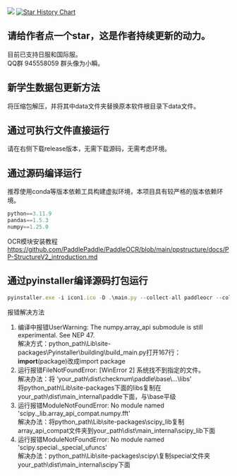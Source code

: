 <img src="https://124.223.5.69:3000/theme=booru-lewd&padding=7&offset=0&align=top&scale=1&pixelated=1&darkmode=auto">

<a href="https://star-history.com/#zolara/bluearchive_TcbHistoryTool&Date">
 <picture>
   <source media="(prefers-color-scheme: dark)" srcset="https://api.star-history.com/svg?repos=zolara/bluearchive_TcbHistoryTool&type=Date&theme=dark" />
   <source media="(prefers-color-scheme: light)" srcset="https://api.star-history.com/svg?repos=zolara/bluearchive_TcbHistoryTool&type=Date" />
   <img alt="Star History Chart" src="https://api.star-history.com/svg?repos=zolara/bluearchive_TcbHistoryTool&type=Date" />
 </picture>
</a>

<h2>请给作者点一个star，这是作者持续更新的动力。</h2>
目前已支持日服和国际服。<br>
QQ群 945558059 群头像为小瞬。

<h2>新学生数据包更新方法</h2>
将压缩包解压，并将其中data文件夹替换原本软件根目录下data文件。

<h2>通过可执行文件直接运行</h2>
请在右侧下载release版本，无需下载源码，无需考虑环境。

<h2>通过源码编译运行</h2>
推荐使用conda等版本依赖工具构建虚拟环境，本项目具有较严格的版本依赖环境。

```javascript
python==3.11.9
pandas==1.5.3
numpy==1.25.0
```
OCR模块安装教程<https://github.com/PaddlePaddle/PaddleOCR/blob/main/ppstructure/docs/PP-StructureV2_introduction.md>

<h2>通过pyinstaller编译源码打包运行</h2>

```javascript
pyinstaller.exe -i icon1.ico -D .\main.py --collect-all paddleocr --collect-all pyclipper --collect-all imghdr --collect-all skimage --collect-all imgaug --collect-all scipy.io --collect-all lmdb -p python_path\Lib\site-packages\scipy\_lib\array_api_compat\numpy\fft --hidden-import PySide6.QtSvg
```
报错解决方法
1. 编译中报错UserWarning: The numpy.array_api submodule is still experimental. See NEP 47.<br />解决方式：python_path\Lib\site-packages\Pyinstaller\building\build_main.py打开167行：
__import__(package)改成import package
2. 运行报错FileNotFoundError: [WinError 2] 系统找不到指定的文件。<br />解决办法：将 ‘your_path\dist\checknum\paddle\base\…\libs’<br />将python_path\Lib\site-packages下面的libs复制在your_path\dist\main\_internal\paddle下面，与\base平级
3. 运行报错ModuleNotFoundError: No module named 'scipy._lib.array_api_compat.numpy.fft'<br /> 解决办法：将python_path\Lib\site-packages\scipy\_lib复制array_api_compat文件夹到your_path\dist\main\_internal\scipy\_lib下面
4. 运行报错ModuleNotFoundError: No module named 'scipy.special._special_ufuncs'<br /> 解决办法：python_path\Lib\site-packages\scipy\复制special文件夹your_path\dist\main\_internal\scipy下面
